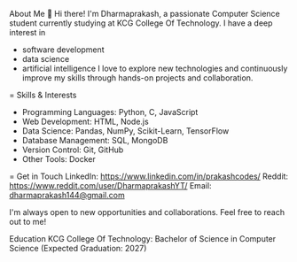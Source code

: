 About Me
👋 Hi there! I'm Dharmaprakash,
a passionate Computer Science student currently studying at KCG College Of Technology.
I have a deep interest in 
- software development
- data science
- artificial intelligence
I love to explore new technologies and continuously improve my skills through hands-on projects and collaboration.

= Skills & Interests
* Programming Languages: Python, C, JavaScript
* Web Development: HTML, Node.js
* Data Science: Pandas, NumPy, Scikit-Learn, TensorFlow
* Database Management: SQL, MongoDB
* Version Control: Git, GitHub
* Other Tools: Docker

= Get in Touch
LinkedIn: https://www.linkedin.com/in/prakashcodes/
Reddit: https://www.reddit.com/user/DharmaprakashYT/
Email: dharmaprakash144@gmail.com

I'm always open to new opportunities and collaborations. Feel free to reach out to me!


Education
KCG College Of Technology: Bachelor of Science in Computer Science (Expected Graduation: 2027)
<!---
Kash1444/Kash1444 is a ✨ special ✨ repository because its `README.md` (this file) appears on your GitHub profile.
You can click the Preview link to take a look at your changes.
--->
